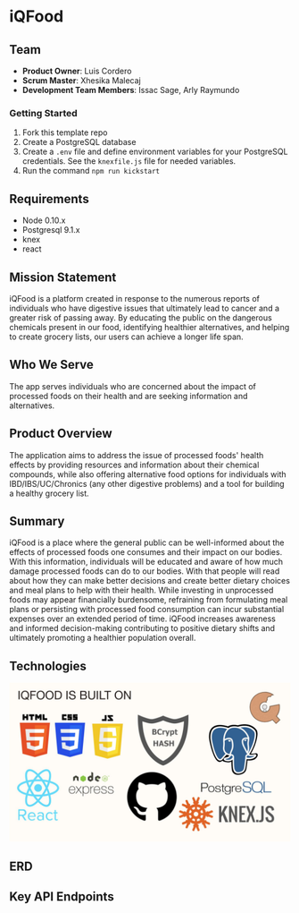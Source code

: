 # iQFood



## Team

  - __Product Owner__: Luis Cordero
  - __Scrum Master__: Xhesika Malecaj
  - __Development Team Members__: Issac Sage, Arly Raymundo


### Getting Started

1. Fork this template repo
2. Create a PostgreSQL database
3. Create a `.env` file and define environment variables for your PostgreSQL credentials. See the `knexfile.js` file for needed variables.
4. Run the command `npm run kickstart`

## Requirements

- Node 0.10.x
- Postgresql 9.1.x
- knex
- react

## Mission Statement
 iQFood is a platform created in response to the numerous reports of individuals who have digestive issues that ultimately lead to cancer and a greater risk of passing away. By educating the public on the dangerous chemicals present in our food, identifying healthier alternatives, and helping to create grocery lists, our users can achieve a longer life span.




## Who We Serve
The app serves individuals who are concerned about the impact of processed foods on their health and are seeking information and alternatives.



## Product Overview
The application aims to address the issue of processed foods' health effects by providing resources and information about their chemical compounds, while also offering alternative food options for individuals with IBD/IBS/UC/Chronics (any other digestive problems) and a tool for building a healthy grocery list.



## Summary
iQFood is a place where the general public can be well-informed about the effects of processed foods one consumes and their impact on our bodies. With this information, individuals will be educated and aware of how much damage processed foods can do to our bodies. With that people will read about how they can make better decisions and create better dietary choices and meal plans to help with their health. While investing in unprocessed foods may appear financially burdensome, refraining from formulating meal plans or persisting with processed food consumption can incur substantial expenses over an extended period of time. iQFood increases awareness and informed decision-making contributing to positive dietary shifts and ultimately promoting a healthier population overall.




## Technologies



![](iQFood-Technologies.jpg)

## ERD





## Key API Endpoints
